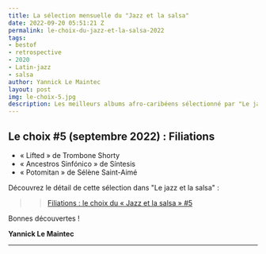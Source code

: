 ```yaml
---
title: La sélection mensuelle du "Jazz et la salsa"
date: 2022-09-20 05:51:21 Z
permalink: le-choix-du-jazz-et-la-salsa-2022
tags:
- bestof
- retrospective
- 2020
- Latin-jazz
- salsa
author: Yannick Le Maintec
layout: post
img: le-choix-5.jpg
description: Les meilleurs albums afro-caribéens sélectionné par "Le jazz et la salsa".
---
```


## Le choix #5 (septembre 2022) :  Filiations

* « Lifted » de Trombone Shorty
* « Ancestros Sinfónico » de Síntesis
* « Potomitan » de Sélène Saint-Aimé


Découvrez le détail de cette sélection dans "Le jazz et la salsa" :

>> [Filiations : le choix du « Jazz et la salsa » #5](https://www.lemonde.fr/le-jazz-et-la-salsa/article/2022/09/03/filiations-le-choix-du-jazz-et-la-salsa-5_6140097_5324427.html)


Bonnes découvertes !

**Yannick Le Maintec**

---
